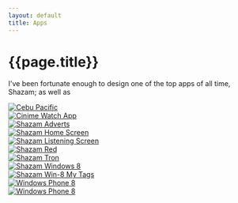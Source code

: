 ```yaml
---
layout: default
title: Apps
---
```


# {{page.title}}

I've been fortunate enough to design one of the top apps of all time, Shazam; as well as 

<div class="grid">
   <div>
   		<a href="apps/cebu-pacific">
			<img src="/method/assets/thumbs/cebu-pacific.webp" alt="Cebu Pacific" />
		</a>
   	</div>
   <div>
  	 <a href="apps/cinime-watch-app">
			<img src="/method/assets/thumbs/cinime-watch-app.webp" alt="Cinime Watch App" />
		</a>
  	</div>
   <div>
   		<a href="apps/shazam-adverts">
			<img src="/method/assets/thumbs/shazam-adverts.webp" alt="Shazam Adverts" />
		</a>
	</div>
	<div>
		<a href="apps/shazam-home-screen">
			<img src="/method/assets/thumbs/shazam-home-screen.webp" alt="Shazam Home Screen" />
		</a>
	</div>
	<div>
		<a href="apps/shazam-listening-screen">
			<img src="/method/assets/thumbs/shazam-listening-screen.webp" alt="Shazam Listening Screen" />
		</a>
	</div>
	<div>
		<a href="apps/shazam-red">
			<img src="/method/assets/thumbs/shazam-red.webp" alt="Shazam Red" />
		</a>
	</div>
		<div>
		<a href="apps/shazam-tron">
			<img src="/method/assets/thumbs/shazam-tron.webp" alt="Shazam Tron" />
		</a>
	</div>
	<div>
		<a href="apps/shazam-win-8">
			<img src="/method/assets/thumbs/shazam-win-8.webp" alt="Shazam Windows 8" />
		</a>
	</div>
	<div>
		<a href="apps/shazam-win-8-mytags">
			<img src="/method/assets/thumbs/shazam-win-8-mytags.webp" alt="Shazam Win-8 My Tags" />
		</a>
	</div>
	<div>
		<a href="apps/wp8">
			<img src="/method/assets/thumbs/wp8.webp" alt="Windows Phone 8" />
		</a>
	</div>
	<div>
		<a href="apps/wp8_screens">
			<img src="/method/assets/thumbs/wp8_screens.webp" alt="Windows Phone 8" />
		</a>
	</div>
</div>